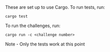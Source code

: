 These are set up to use Cargo.
To run tests, run:

    cargo test

To run the challenges, run:

    cargo run -c <challenge number>

Note - Only the tests work at this point

